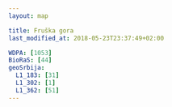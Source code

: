```yaml
---
layout: map

title: Fruška gora
last_modified_at: 2018-05-23T23:37:49+02:00

WDPA: [1053]
BioRaS: [44]
geoSrbija:
  L1_183: [31]
  L1_302: [1]
  L1_362: [51]
---
```

